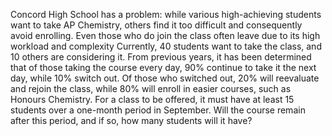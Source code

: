 Concord High School has a problem: while various high-achieving students want to take AP Chemistry, others find it too difficult and consequently avoid enrolling. Even those who do join the class often leave due to its high workload and complexity
Currently, 40 students want to take the class, and 10 others are considering it.
From previous years, it has been determined that of those taking the course every day, 90% continue to take it the next day, while 10% switch out. Of those who switched out, 20% will reevaluate and rejoin the class, while 80% will enroll in easier courses, such as Honours Chemistry.
For a class to be offered, it must have at least 15 students over a one-month period in September. Will the course remain after this period, and if so, how many students will it have?
